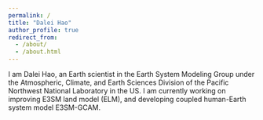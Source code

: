```yaml
---
permalink: /
title: "Dalei Hao"
author_profile: true
redirect_from: 
  - /about/
  - /about.html
---
```


I am Dalei Hao, an Earth scientist in the Earth System Modeling Group under the Atmospheric, Climate, and Earth Sciences Division of the Pacific Northwest National Laboratory in the US. I am currently working on improving E3SM land model (ELM), and developing coupled human-Earth system model E3SM-GCAM.




